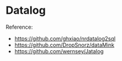 # Datalog

Reference:
*   https://github.com/ghxiao/nrdatalog2sql
*   https://github.com/DropSnorz/dataMink
*   https://github.com/wernsey/Jatalog
